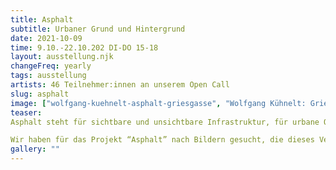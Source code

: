 ```yaml
---
title: Asphalt
subtitle: Urbaner Grund und Hintergrund
date: 2021-10-09
time: 9.10.-22.10.202 DI-DO 15-18
layout: ausstellung.njk
changeFreq: yearly
tags: ausstellung
artists: 46 Teilnehmer:innen an unserem Open Call
slug: asphalt
image: ["wolfgang-kuehnelt-asphalt-griesgasse", "Wolfgang Kühnelt: Griesgasse vor der off_gallery"]
teaser:
Asphalt steht für sichtbare und unsichtbare Infrastruktur, für urbane Oberfläche und die Grenze zum Untergrund, für die Starts und Neustarts des nie abgeschlossenen industriellen Bauens. Überträgt man den Gegensatz von Figur und Grund von der Gestaltpsychologie auf die Architektur, dann ist fast überall Asphalt der Grund für die Figuren der Gebäude.

Wir haben für das Projekt “Asphalt” nach Bildern gesucht, die dieses Verhältnis von Grund und Figur unterlaufen und den Asphalt sichtbar machen – Bilder, die versuchen, das Material und die mit ihm hergestellten Oberfläche nicht nur als Bühne, sondern auch als Mitspieler des Urbanen zu zeigen. Der Boden, den wir sonst nicht bemerken, wird Leinwand, Collage-Element, Quelle von Texturen, Farbpalette in der Fantasie der Fotografierenden und Betrachtenden.
gallery: ""
---
```


<div style="margin: 0 -2em" class="slideshow slideshow--force-horizontal startpage-slideshow">
   <div data-img-url="/assets/pics/asphalt_dia/_0_1.jpg"></div>
   <div data-img-url="/assets/pics/asphalt_dia/_0_2.jpg"></div>
   <div data-img-url="/assets/pics/asphalt_dia/_0_3.jpg"></div>
   <div data-img-url="/assets/pics/asphalt_dia/_0_4.jpg"></div>
   <div data-img-url="/assets/pics/asphalt_dia/_10_0_dar_irina.png"></div>
   <div data-img-url="/assets/pics/asphalt_dia/_10_1.JPG"></div>
   <div data-img-url="/assets/pics/asphalt_dia/_11_0_kammerhofer_christian.png"></div>
   <div data-img-url="/assets/pics/asphalt_dia/_11_1.JPG"></div>
   <div data-img-url="/assets/pics/asphalt_dia/_12_0_markart_andrea.png"></div>
   <div data-img-url="/assets/pics/asphalt_dia/_12_1.jpg"></div>
   <div data-img-url="/assets/pics/asphalt_dia/_12_2.jpg"></div>
   <div data-img-url="/assets/pics/asphalt_dia/_12_3.jpg"></div>
   <div data-img-url="/assets/pics/asphalt_dia/_12_4.jpg"></div>
   <div data-img-url="/assets/pics/asphalt_dia/_13_0_swoboda_katharina.png"></div>
   <div data-img-url="/assets/pics/asphalt_dia/_13_1.jpg"></div>
   <div data-img-url="/assets/pics/asphalt_dia/_13_2.jpg"></div>
   <div data-img-url="/assets/pics/asphalt_dia/_14_0_reisch_simona.png"></div>
   <div data-img-url="/assets/pics/asphalt_dia/_14_1.jpg"></div>
   <div data-img-url="/assets/pics/asphalt_dia/_14_2.jpg"></div>
   <div data-img-url="/assets/pics/asphalt_dia/_15_0_sagostin_robert.png"></div>
   <div data-img-url="/assets/pics/asphalt_dia/_15_1.jpg"></div>
   <div data-img-url="/assets/pics/asphalt_dia/_15_2.jpg"></div>
   <div data-img-url="/assets/pics/asphalt_dia/_15_3.jpg"></div>
   <div data-img-url="/assets/pics/asphalt_dia/_16_0_wagner_stephan.png"></div>
   <div data-img-url="/assets/pics/asphalt_dia/_16_1.jpg"></div>
   <div data-img-url="/assets/pics/asphalt_dia/_17_0_pansi_heinrich.png"></div>
   <div data-img-url="/assets/pics/asphalt_dia/_17_1.jpg"></div>
   <div data-img-url="/assets/pics/asphalt_dia/_17_2.jpg"></div>
   <div data-img-url="/assets/pics/asphalt_dia/_17_3.jpg"></div>
   <div data-img-url="/assets/pics/asphalt_dia/_17_4.jpg"></div>
   <div data-img-url="/assets/pics/asphalt_dia/_17_5.jpg"></div>
   <div data-img-url="/assets/pics/asphalt_dia/_18_0_resch_alfred.png"></div>
   <div data-img-url="/assets/pics/asphalt_dia/_18_1.jpg"></div>
   <div data-img-url="/assets/pics/asphalt_dia/_18_2.jpg"></div>
   <div data-img-url="/assets/pics/asphalt_dia/_18_3.jpg"></div>
   <div data-img-url="/assets/pics/asphalt_dia/_18_4.jpg"></div>
   <div data-img-url="/assets/pics/asphalt_dia/_18_5.jpg"></div>
   <div data-img-url="/assets/pics/asphalt_dia/_18_6.jpg"></div>
   <div data-img-url="/assets/pics/asphalt_dia/_18_7.jpg"></div>
   <div data-img-url="/assets/pics/asphalt_dia/_19_0_schuetz_astrid.png"></div>
   <div data-img-url="/assets/pics/asphalt_dia/_19_1.jpeg"></div>
   <div data-img-url="/assets/pics/asphalt_dia/_1_0_tockner_monika.png"></div>
   <div data-img-url="/assets/pics/asphalt_dia/_1_1.jpg"></div>
   <div data-img-url="/assets/pics/asphalt_dia/_1_2.jpg"></div>
   <div data-img-url="/assets/pics/asphalt_dia/_1_3.jpg"></div>
   <div data-img-url="/assets/pics/asphalt_dia/_20_0_leitner_konstantin_zwickl_eszter.png"></div>
   <div data-img-url="/assets/pics/asphalt_dia/_20_1.jpeg"></div>
   <div data-img-url="/assets/pics/asphalt_dia/_21_0_weixler_stephan.png"></div>
   <div data-img-url="/assets/pics/asphalt_dia/_21_1.jpg"></div>
   <div data-img-url="/assets/pics/asphalt_dia/_21_2.jpg"></div>
   <div data-img-url="/assets/pics/asphalt_dia/_22_0_friedl_alexander.png"></div>
   <div data-img-url="/assets/pics/asphalt_dia/_22_1.jpg"></div>
   <div data-img-url="/assets/pics/asphalt_dia/_22_2.jpg"></div>
   <div data-img-url="/assets/pics/asphalt_dia/_22_3.jpg"></div>
   <div data-img-url="/assets/pics/asphalt_dia/_22_4.jpg"></div>
   <div data-img-url="/assets/pics/asphalt_dia/_22_5.jpg"></div>
   <div data-img-url="/assets/pics/asphalt_dia/_22_6.jpg"></div>
   <div data-img-url="/assets/pics/asphalt_dia/_22_7.jpg"></div>
   <div data-img-url="/assets/pics/asphalt_dia/_23_0_mohringer_eva.png"></div>
   <div data-img-url="/assets/pics/asphalt_dia/_23_1.jpg"></div>
   <div data-img-url="/assets/pics/asphalt_dia/_23_10.jpg"></div>
   <div data-img-url="/assets/pics/asphalt_dia/_23_11.JPG"></div>
   <div data-img-url="/assets/pics/asphalt_dia/_23_12.jpg"></div>
   <div data-img-url="/assets/pics/asphalt_dia/_23_13.JPG"></div>
   <div data-img-url="/assets/pics/asphalt_dia/_23_14.jpg"></div>
   <div data-img-url="/assets/pics/asphalt_dia/_23_15.jpg"></div>
   <div data-img-url="/assets/pics/asphalt_dia/_23_16.jpg"></div>
   <div data-img-url="/assets/pics/asphalt_dia/_23_2.JPG"></div>
   <div data-img-url="/assets/pics/asphalt_dia/_23_3.jpg"></div>
   <div data-img-url="/assets/pics/asphalt_dia/_23_4.JPG"></div>
   <div data-img-url="/assets/pics/asphalt_dia/_23_5.jpg"></div>
   <div data-img-url="/assets/pics/asphalt_dia/_23_6.jpg"></div>
   <div data-img-url="/assets/pics/asphalt_dia/_23_7.jpg"></div>
   <div data-img-url="/assets/pics/asphalt_dia/_23_8.jpg"></div>
   <div data-img-url="/assets/pics/asphalt_dia/_23_9.jpg"></div>
   <div data-img-url="/assets/pics/asphalt_dia/_24_0_unz_rebecca.png"></div>
   <div data-img-url="/assets/pics/asphalt_dia/_24_1.jpg"></div>
   <div data-img-url="/assets/pics/asphalt_dia/_25_0_wagner_peter.png"></div>
   <div data-img-url="/assets/pics/asphalt_dia/_25_1.jpg"></div>
   <div data-img-url="/assets/pics/asphalt_dia/_25_2.jpg"></div>
   <div data-img-url="/assets/pics/asphalt_dia/_25_3.jpg"></div>
   <div data-img-url="/assets/pics/asphalt_dia/_25_4.jpg"></div>
   <div data-img-url="/assets/pics/asphalt_dia/_25_5.jpg"></div>
   <div data-img-url="/assets/pics/asphalt_dia/_26_0_happ_christian.png"></div>
   <div data-img-url="/assets/pics/asphalt_dia/_26_1.jpg"></div>
   <div data-img-url="/assets/pics/asphalt_dia/_26_2.jpg"></div>
   <div data-img-url="/assets/pics/asphalt_dia/_26_3.jpg"></div>
   <div data-img-url="/assets/pics/asphalt_dia/_27_0_herderberg_lila.png"></div>
   <div data-img-url="/assets/pics/asphalt_dia/_27_1.jpg"></div>
   <div data-img-url="/assets/pics/asphalt_dia/_27_2.jpg"></div>
   <div data-img-url="/assets/pics/asphalt_dia/_27_3.jpg"></div>
   <div data-img-url="/assets/pics/asphalt_dia/_27_4.jpg"></div>
   <div data-img-url="/assets/pics/asphalt_dia/_28_0_fruhmann_immanuel.png"></div>
   <div data-img-url="/assets/pics/asphalt_dia/_28_1.png"></div>
   <div data-img-url="/assets/pics/asphalt_dia/_29_0_gavus_nigel.png"></div>
   <div data-img-url="/assets/pics/asphalt_dia/_29_1.jpg"></div>
   <div data-img-url="/assets/pics/asphalt_dia/_2_0_hollerer_ilse.png"></div>
   <div data-img-url="/assets/pics/asphalt_dia/_2_1.jpg"></div>
   <div data-img-url="/assets/pics/asphalt_dia/_2_2.jpg"></div>
   <div data-img-url="/assets/pics/asphalt_dia/_2_3.jpg"></div>
   <div data-img-url="/assets/pics/asphalt_dia/_30_0_sackl_sharif_susanne.png"></div>
   <div data-img-url="/assets/pics/asphalt_dia/_30_1.jpg"></div>
   <div data-img-url="/assets/pics/asphalt_dia/_30_2.png"></div>
   <div data-img-url="/assets/pics/asphalt_dia/_31_0_goldgruber_eva.png"></div>
   <div data-img-url="/assets/pics/asphalt_dia/_31_1.png"></div>
   <div data-img-url="/assets/pics/asphalt_dia/_32_0_pfund_stella_castiblanco_andres.png"></div>
   <div data-img-url="/assets/pics/asphalt_dia/_32_1.jpg"></div>
   <div data-img-url="/assets/pics/asphalt_dia/_32_2.jpg"></div>
   <div data-img-url="/assets/pics/asphalt_dia/_32_3.jpg"></div>
   <div data-img-url="/assets/pics/asphalt_dia/_33_0_schoeck_marlies.png"></div>
   <div data-img-url="/assets/pics/asphalt_dia/_33_1.jpg"></div>
   <div data-img-url="/assets/pics/asphalt_dia/_34_0_asteiner_mike.png"></div>
   <div data-img-url="/assets/pics/asphalt_dia/_34_1.jpg"></div>
   <div data-img-url="/assets/pics/asphalt_dia/_34_2.JPG"></div>
   <div data-img-url="/assets/pics/asphalt_dia/_34_3.JPG"></div>
   <div data-img-url="/assets/pics/asphalt_dia/_34_4.JPG"></div>
   <div data-img-url="/assets/pics/asphalt_dia/_34_5.JPG"></div>
   <div data-img-url="/assets/pics/asphalt_dia/_34_6.jpg"></div>
   <div data-img-url="/assets/pics/asphalt_dia/_34_7.JPG"></div>
   <div data-img-url="/assets/pics/asphalt_dia/_35_0_hollerer_ilse.png"></div>
   <div data-img-url="/assets/pics/asphalt_dia/_35_1.jpg"></div>
   <div data-img-url="/assets/pics/asphalt_dia/_35_2.jpg"></div>
   <div data-img-url="/assets/pics/asphalt_dia/_35_3.jpg"></div>
   <div data-img-url="/assets/pics/asphalt_dia/_35_4.jpg"></div>
   <div data-img-url="/assets/pics/asphalt_dia/_36_0_passath_gernot_plank-bachselten_clemens.png"></div>
   <div data-img-url="/assets/pics/asphalt_dia/_36_1.jpg"></div>
   <div data-img-url="/assets/pics/asphalt_dia/_36_2.jpg"></div>
   <div data-img-url="/assets/pics/asphalt_dia/_36_3.jpg"></div>
   <div data-img-url="/assets/pics/asphalt_dia/_36_4.jpg"></div>
   <div data-img-url="/assets/pics/asphalt_dia/_37_0_tahmasi_kia.png"></div>
   <div data-img-url="/assets/pics/asphalt_dia/_37_1.jpeg"></div>
   <div data-img-url="/assets/pics/asphalt_dia/_37_2.jpeg"></div>
   <div data-img-url="/assets/pics/asphalt_dia/_37_3.jpeg"></div>
   <div data-img-url="/assets/pics/asphalt_dia/_37_4.jpeg"></div>
   <div data-img-url="/assets/pics/asphalt_dia/_37_5.jpeg"></div>
   <div data-img-url="/assets/pics/asphalt_dia/_37_6.jpeg"></div>
   <div data-img-url="/assets/pics/asphalt_dia/_37_7.jpeg"></div>
   <div data-img-url="/assets/pics/asphalt_dia/_38_0_silberling_mira.png"></div>
   <div data-img-url="/assets/pics/asphalt_dia/_38_1.pdf"></div>
   <div data-img-url="/assets/pics/asphalt_dia/_38_2.pdf"></div>
   <div data-img-url="/assets/pics/asphalt_dia/_38_3.pdf"></div>
   <div data-img-url="/assets/pics/asphalt_dia/_38_4.pdf"></div>
   <div data-img-url="/assets/pics/asphalt_dia/_38_5.pdf"></div>
   <div data-img-url="/assets/pics/asphalt_dia/_38_6.pdf"></div>
   <div data-img-url="/assets/pics/asphalt_dia/_38_7.pdf"></div>
   <div data-img-url="/assets/pics/asphalt_dia/_39_0_vecchiet_michael.png"></div>
   <div data-img-url="/assets/pics/asphalt_dia/_39_1.jpg"></div>
   <div data-img-url="/assets/pics/asphalt_dia/_3_0._laaha_elena.png"></div>
   <div data-img-url="/assets/pics/asphalt_dia/_3_1.pdf"></div>
   <div data-img-url="/assets/pics/asphalt_dia/_40_0_beinhauer_martina.png"></div>
   <div data-img-url="/assets/pics/asphalt_dia/_40_1.jpeg"></div>
   <div data-img-url="/assets/pics/asphalt_dia/_41_0_wittine_christopher.png"></div>
   <div data-img-url="/assets/pics/asphalt_dia/_41_1.jpg"></div>
   <div data-img-url="/assets/pics/asphalt_dia/_41_2.jpg"></div>
   <div data-img-url="/assets/pics/asphalt_dia/_41_3.jpg"></div>
   <div data-img-url="/assets/pics/asphalt_dia/_41_4.jpg"></div>
   <div data-img-url="/assets/pics/asphalt_dia/_41_5.jpg"></div>
   <div data-img-url="/assets/pics/asphalt_dia/_41_6.jpg"></div>
   <div data-img-url="/assets/pics/asphalt_dia/_42_0_enzinger_gertraud.png"></div>
   <div data-img-url="/assets/pics/asphalt_dia/_42_1.jpg"></div>
   <div data-img-url="/assets/pics/asphalt_dia/_43_0_deutsch_markus.png"></div>
   <div data-img-url="/assets/pics/asphalt_dia/_43_1.jpg"></div>
   <div data-img-url="/assets/pics/asphalt_dia/_44_0_dvorsak_lea.png"></div>
   <div data-img-url="/assets/pics/asphalt_dia/_44_1.jpg"></div>
   <div data-img-url="/assets/pics/asphalt_dia/_45_0_freidl_lisa.png"></div>
   <div data-img-url="/assets/pics/asphalt_dia/_45_1.JPG"></div>
   <div data-img-url="/assets/pics/asphalt_dia/_45_2.JPG"></div>
   <div data-img-url="/assets/pics/asphalt_dia/_45_3.JPG"></div>
   <div data-img-url="/assets/pics/asphalt_dia/_45_4.JPG"></div>
   <div data-img-url="/assets/pics/asphalt_dia/_46_0_rieser_peter.png"></div>
   <div data-img-url="/assets/pics/asphalt_dia/_46_1.jpg"></div>
   <div data-img-url="/assets/pics/asphalt_dia/_46_2.jpg"></div>
   <div data-img-url="/assets/pics/asphalt_dia/_4_0_hoefler_michaela.png"></div>
   <div data-img-url="/assets/pics/asphalt_dia/_4_1.jpg"></div>
   <div data-img-url="/assets/pics/asphalt_dia/_4_2.jpg"></div>
   <div data-img-url="/assets/pics/asphalt_dia/_5_0_becher_iris.png"></div>
   <div data-img-url="/assets/pics/asphalt_dia/_5_1.JPG"></div>
   <div data-img-url="/assets/pics/asphalt_dia/_6_0_burgstaller_erwin.png"></div>
   <div data-img-url="/assets/pics/asphalt_dia/_6_1.jpg"></div>
   <div data-img-url="/assets/pics/asphalt_dia/_6_10.jpg"></div>
   <div data-img-url="/assets/pics/asphalt_dia/_6_11.jpg"></div>
   <div data-img-url="/assets/pics/asphalt_dia/_6_12.jpg"></div>
   <div data-img-url="/assets/pics/asphalt_dia/_6_13.jpg"></div>
   <div data-img-url="/assets/pics/asphalt_dia/_6_2.jpg"></div>
   <div data-img-url="/assets/pics/asphalt_dia/_6_3.jpg"></div>
   <div data-img-url="/assets/pics/asphalt_dia/_6_4.jpg"></div>
   <div data-img-url="/assets/pics/asphalt_dia/_6_5.jpg"></div>
   <div data-img-url="/assets/pics/asphalt_dia/_6_6.jpg"></div>
   <div data-img-url="/assets/pics/asphalt_dia/_6_7.jpg"></div>
   <div data-img-url="/assets/pics/asphalt_dia/_6_8.jpg"></div>
   <div data-img-url="/assets/pics/asphalt_dia/_6_9.jpg"></div>
   <div data-img-url="/assets/pics/asphalt_dia/_7_0_pepper_gemma.png"></div>
   <div data-img-url="/assets/pics/asphalt_dia/_7_1.jpg"></div>
   <div data-img-url="/assets/pics/asphalt_dia/_7_2.jpg"></div>
   <div data-img-url="/assets/pics/asphalt_dia/_7_3.jpg"></div>
   <div data-img-url="/assets/pics/asphalt_dia/_7_4.jpg"></div>
   <div data-img-url="/assets/pics/asphalt_dia/_7_5.jpg"></div>
   <div data-img-url="/assets/pics/asphalt_dia/_7_6.jpg"></div>
   <div data-img-url="/assets/pics/asphalt_dia/_7_7.jpg"></div>
   <div data-img-url="/assets/pics/asphalt_dia/_7_8.jpg"></div>
   <div data-img-url="/assets/pics/asphalt_dia/_8_0_nitzberg_xenia.png"></div>
   <div data-img-url="/assets/pics/asphalt_dia/_8_1.pdf"></div>
   <div data-img-url="/assets/pics/asphalt_dia/_8_2.pdf"></div>
   <div data-img-url="/assets/pics/asphalt_dia/_8_3.pdf"></div>
   <div data-img-url="/assets/pics/asphalt_dia/_9_0_loibl_maximilian.png"></div>
   <div data-img-url="/assets/pics/asphalt_dia/_9_1.jpg"></div>
   <div data-img-url="/assets/pics/asphalt_dia/_9_10.jpg"></div>
   <div data-img-url="/assets/pics/asphalt_dia/_9_2.jpg"></div>
   <div data-img-url="/assets/pics/asphalt_dia/_9_3.jpg"></div>
   <div data-img-url="/assets/pics/asphalt_dia/_9_4.jpg"></div>
   <div data-img-url="/assets/pics/asphalt_dia/_9_5.jpg"></div>
   <div data-img-url="/assets/pics/asphalt_dia/_9_6.jpg"></div>
   <div data-img-url="/assets/pics/asphalt_dia/_9_7.jpg"></div>
   <div data-img-url="/assets/pics/asphalt_dia/_9_8_.jpg"></div>
   <div data-img-url="/assets/pics/asphalt_dia/_9_9.jpg"></div>
</div>

<script>

  // polyfill for smoothscroll support for safari
  !function(){"use strict";function o(){var o=window,t=document;if(!("scrollBehavior"in t.documentElement.style&&!0!==o.__forceSmoothScrollPolyfill__)){var l,e=o.HTMLElement||o.Element,r=468,i={scroll:o.scroll||o.scrollTo,scrollBy:o.scrollBy,elementScroll:e.prototype.scroll||n,scrollIntoView:e.prototype.scrollIntoView},s=o.performance&&o.performance.now?o.performance.now.bind(o.performance):Date.now,c=(l=o.navigator.userAgent,new RegExp(["MSIE ","Trident/","Edge/"].join("|")).test(l)?1:0);o.scroll=o.scrollTo=function(){void 0!==arguments[0]&&(!0!==f(arguments[0])?h.call(o,t.body,void 0!==arguments[0].left?~~arguments[0].left:o.scrollX||o.pageXOffset,void 0!==arguments[0].top?~~arguments[0].top:o.scrollY||o.pageYOffset):i.scroll.call(o,void 0!==arguments[0].left?arguments[0].left:"object"!=typeof arguments[0]?arguments[0]:o.scrollX||o.pageXOffset,void 0!==arguments[0].top?arguments[0].top:void 0!==arguments[1]?arguments[1]:o.scrollY||o.pageYOffset))},o.scrollBy=function(){void 0!==arguments[0]&&(f(arguments[0])?i.scrollBy.call(o,void 0!==arguments[0].left?arguments[0].left:"object"!=typeof arguments[0]?arguments[0]:0,void 0!==arguments[0].top?arguments[0].top:void 0!==arguments[1]?arguments[1]:0):h.call(o,t.body,~~arguments[0].left+(o.scrollX||o.pageXOffset),~~arguments[0].top+(o.scrollY||o.pageYOffset)))},e.prototype.scroll=e.prototype.scrollTo=function(){if(void 0!==arguments[0])if(!0!==f(arguments[0])){var o=arguments[0].left,t=arguments[0].top;h.call(this,this,void 0===o?this.scrollLeft:~~o,void 0===t?this.scrollTop:~~t)}else{if("number"==typeof arguments[0]&&void 0===arguments[1])throw new SyntaxError("Value could not be converted");i.elementScroll.call(this,void 0!==arguments[0].left?~~arguments[0].left:"object"!=typeof arguments[0]?~~arguments[0]:this.scrollLeft,void 0!==arguments[0].top?~~arguments[0].top:void 0!==arguments[1]?~~arguments[1]:this.scrollTop)}},e.prototype.scrollBy=function(){void 0!==arguments[0]&&(!0!==f(arguments[0])?this.scroll({left:~~arguments[0].left+this.scrollLeft,top:~~arguments[0].top+this.scrollTop,behavior:arguments[0].behavior}):i.elementScroll.call(this,void 0!==arguments[0].left?~~arguments[0].left+this.scrollLeft:~~arguments[0]+this.scrollLeft,void 0!==arguments[0].top?~~arguments[0].top+this.scrollTop:~~arguments[1]+this.scrollTop))},e.prototype.scrollIntoView=function(){if(!0!==f(arguments[0])){var l=function(o){for(;o!==t.body&&!1===(e=p(l=o,"Y")&&a(l,"Y"),r=p(l,"X")&&a(l,"X"),e||r);)o=o.parentNode||o.host;var l,e,r;return o}(this),e=l.getBoundingClientRect(),r=this.getBoundingClientRect();l!==t.body?(h.call(this,l,l.scrollLeft+r.left-e.left,l.scrollTop+r.top-e.top),"fixed"!==o.getComputedStyle(l).position&&o.scrollBy({left:e.left,top:e.top,behavior:"smooth"})):o.scrollBy({left:r.left,top:r.top,behavior:"smooth"})}else i.scrollIntoView.call(this,void 0===arguments[0]||arguments[0])}}function n(o,t){this.scrollLeft=o,this.scrollTop=t}function f(o){if(null===o||"object"!=typeof o||void 0===o.behavior||"auto"===o.behavior||"instant"===o.behavior)return!0;if("object"==typeof o&&"smooth"===o.behavior)return!1;throw new TypeError("behavior member of ScrollOptions "+o.behavior+" is not a valid value for enumeration ScrollBehavior.")}function p(o,t){return"Y"===t?o.clientHeight+c<o.scrollHeight:"X"===t?o.clientWidth+c<o.scrollWidth:void 0}function a(t,l){var e=o.getComputedStyle(t,null)["overflow"+l];return"auto"===e||"scroll"===e}function d(t){var l,e,i,c,n=(s()-t.startTime)/r;c=n=n>1?1:n,l=.5*(1-Math.cos(Math.PI*c)),e=t.startX+(t.x-t.startX)*l,i=t.startY+(t.y-t.startY)*l,t.method.call(t.scrollable,e,i),e===t.x&&i===t.y||o.requestAnimationFrame(d.bind(o,t))}function h(l,e,r){var c,f,p,a,h=s();l===t.body?(c=o,f=o.scrollX||o.pageXOffset,p=o.scrollY||o.pageYOffset,a=i.scroll):(c=l,f=l.scrollLeft,p=l.scrollTop,a=n),d({scrollable:c,method:a,startTime:h,startX:f,startY:p,x:e,y:r})}}"object"==typeof exports&&"undefined"!=typeof module?module.exports={polyfill:o}:o()}();

  // Returns a function, that, as long as it continues to be invoked, will not
  // be triggered. The function will be called after it stops being called for
  // N milliseconds. If `immediate` is passed, trigger the function on the
  // leading edge, instead of the trailing.
  function debounce(func, wait, immediate) {
    var timeout;
    return function() {
      var context = this, args = arguments;
      var later = function() {
        timeout = null;
        if (!immediate) func.apply(context, args);
      };
      var callNow = immediate && !timeout;
      clearTimeout(timeout);
      timeout = setTimeout(later, wait);
      if (callNow) func.apply(context, args);
    };
  };

  const slideshow = document.querySelector('.slideshow');
  const imageDivs = Array.from(slideshow.querySelectorAll('.slideshow > div'));

  function setupSlideshowScrolling() {
    let current = 0;

    const timeout = 5000;
    let currentTimeoutId = null;
    let programmaticallyScrolling = false;

    function slideNext() {
      current = (current + 1) % imageDivs.length;
      programmaticallyScrolling = true;
      slideshow.scrollTo({left: imageDivs[current].offsetLeft, top: 0, behavior: 'smooth'})
      currentTimeoutId = window.setTimeout(slideNext, timeout)
    }
    currentTimeoutId = window.setTimeout(slideNext, timeout);

    slideshow.addEventListener('scroll',  debounce((event) => {
      if (!programmaticallyScrolling) {
        window.clearTimeout(currentTimeoutId);
        console.info('disabling slideshow scrolling because user scrolled manually');
      }
      programmaticallyScrolling = false;
    }, 50), { passive: true });
  }

  function setupLazyLoadingImageUrls() {
    const intersectionObserverOptions = { rootMargin: '300%' };

    function onIntersection(entries, observer) {
      entries.forEach(entry => {
        if (entry.isIntersecting) {
          entry.target.style.backgroundImage = `url('${entry.target.getAttribute('data-img-url')}')`;
          observer.unobserve(entry.target);
        }
      });
    }

    const observer = new IntersectionObserver(onIntersection, intersectionObserverOptions);
    imageDivs.forEach(div => observer.observe(div));
  }

  setupSlideshowScrolling();
  setupLazyLoadingImageUrls();

</script>

